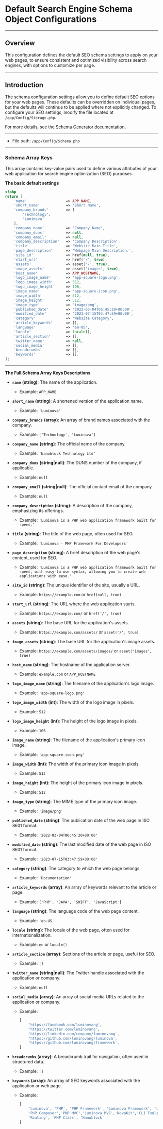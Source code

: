 # Default Search Engine Schema Object Configurations

***

## Overview

This configuration defines the default SEO schema settings to apply on your web pages, to ensure consistent and optimized visibility across search engines, with options to customize per page.

***

## Introduction

The schema configuration settings allow you to define default SEO options for your web pages. These defaults can be overridden on individual pages, but the defaults will continue to be applied where not explicitly changed. To configure your SEO settings, modify the file located at `/app/Config/Storage.php`.

For more details, see the [Schema Generator documentation](/seo/schema.md).

***

* File path: `/app/Config/Schema.php`

***

### Schema Array Keys

This array contains key-value pairs used to define various attributes of your web application for search engine optimization (SEO) purposes.

**The basic default settings**

```php
<?php
return [
    'name'                  => APP_NAME,
    'short_name'            => 'Short Name',
    'company_brands'        => [
        'Technology',
        'Luminova'
    ],
    'company_name'          => 'Company Name',
    'company_duns'          => null,
    'company_email'         => null,
    'company_description'   => 'Company Description',
    'title'                 => 'Website Main Title',
    'page_description'      => 'Webpage Main Description.',
    'site_id'               => href(null, true),
    'start_url'             => href('/', true),
    'assets'                => asset('/', true),
    'image_assets'          => asset('images', true),
    'host_name'             => APP_HOSTNAME,
    'logo_image_name'       => 'app-square-logo.png',
    'logo_image_width'      => 512,
    'logo_image_height'     => 106,
    'image_name'            => 'app-square-icon.png',
    'image_width'           => 512,
    'image_height'          => 512,
    'image_type'            => 'image/png',
    'published_date'        => '2022-03-04T06:45:20+00:00',
    'modified_date'         => '2023-07-15T03:47:59+00:00',
    'category'              => 'Website Category',
    'article_keywords'      => [],
    'language'              => 'en-US',
    'locale'                => locale(),
    'article_section'       => [],
    'twitter_name'          => null,
    'social_media'          => [],
    'breadcrumbs'           => [],
    'keywords'              => [],
];
```

---

**The Full Schema Array Keys Descriptions**

- **`name`** **(string)**: The name of the application.  
  - Example: `APP_NAME`

- **`short_name`** **(string)**: A shortened version of the application name.  
  - Example: `'Luminova'`

- **`company_brands`** **(array<string>)**: An array of brand names associated with the company.  
  - Example: `['Technology', 'Luminova']`

- **`company_name`** **(string)**: The official name of the company.  
  - Example: `'Nanoblock Technology Ltd'`

- **`company_duns`** **(string|null)**: The DUNS number of the company, if applicable.  
  - Example: `null`

- **`company_email`** **(string|null)**: The official contact email of the company.  
  - Example: `null`

- **`company_description`** **(string)**: A description of the company, emphasizing its offerings.  
  - Example: `'Luminova is a PHP web application framework built for speed.'`

- **`title`** **(string)**: The title of the web page, often used for SEO.  
  - Example: `'Luminova - PHP Framework For Developers'`

- **`page_description`** **(string)**: A brief description of the web page's content, used for SEO.  
  - Example: `'Luminova is a PHP web application framework built for speed, with easy-to-use syntax, allowing you to create web applications with ease.'`

- **`site_id`** **(string)**: The unique identifier of the site, usually a URL.  
  - Example: `https://example.com` or `href(null, true)`

- **`start_url`** **(string)**: The URL where the web application starts.  
  - Example: `https://example.com/` or `href('/', true)`

- **`assets`** **(string)**: The base URL for the application's assets.  
  - Example: `https://example.com/assets/` or `asset('/', true)`

- **`image_assets`** **(string)**: The base URL for the application's image assets.  
  - Example: `https://example.com/assets/images/` or `asset('images', true)`

- **`host_name`** **(string)**: The hostname of the application server.  
  - Example: `example.com` or `APP_HOSTNAME`

- **`logo_image_name`** **(string)**: The filename of the application's logo image.  
  - Example: `'app-square-logo.png'`

- **`logo_image_width`** **(int)**: The width of the logo image in pixels.  
  - Example: `512`

- **`logo_image_height`** **(int)**: The height of the logo image in pixels.  
  - Example: `106`

- **`image_name`** **(string)**: The filename of the application's primary icon image.  
  - Example: `'app-square-icon.png'`

- **`image_width`** **(int)**: The width of the primary icon image in pixels.  
  - Example: `512`

- **`image_height`** **(int)**: The height of the primary icon image in pixels.  
  - Example: `512`

- **`image_type`** **(string)**: The MIME type of the primary icon image.  
  - Example: `'image/png'`

- **`published_date`** **(string)**: The publication date of the web page in ISO 8601 format.  
  - Example: `'2022-03-04T06:45:20+00:00'`

- **`modified_date`** **(string)**: The last modified date of the web page in ISO 8601 format.  
  - Example: `'2023-07-15T03:47:59+00:00'`

- **`category`** **(string)**: The category to which the web page belongs.  
  - Example: `'Documentation'`

- **`article_keywords`** **(array<string>)**: An array of keywords relevant to the article or page.  
  - Example: `['PHP', 'JAVA', 'SWIFT', 'JavaScript']`

- **`language`** **(string)**: The language code of the web page content.  
  - Example: `'en-US'`

- **`locale`** **(string)**: The locale of the web page, often used for internationalization.  
  - Example: `en` or `locale()`

- **`article_section`** **(array<string>)**: Sections of the article or page, useful for SEO.  
  - Example: `[]`

- **`twitter_name`** **(string|null)**: The Twitter handle associated with the application or company.  
  - Example: `null`

- **`social_media`** **(array<string>)**: An array of social media URLs related to the application or company.  
  - Example:  
    ```php
    [
        'https://facebook.com/luminovang',
        'https://twitter.com/luminovang',
        'https://linkedin.com/company/luminovang',
        'https://github.com/luminovang/luminova',
        'https://github.com/luminovang/framework',
    ]
    ```

- **`breadcrumbs`** **(array<string>)**: A breadcrumb trail for navigation, often used in structured data.  
  - Example: `[]`

- **`keywords`** **(array<string>)**: An array of SEO keywords associated with the application or web page.  
  - Example:  
    ```php
    [
        'Luminova', 'PHP', 'PHP Framework', 'Luminova Framework', 'Luminova Ng',
        'PHP Composer','PHP MVC','Luminova MVC','NovaKit','CLI Tools', 'Luminova CLI',
        'Routing', 'PHP Class', 'Nanoblock'
    ]
    ```